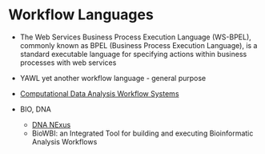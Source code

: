 # Workflow Languages

+ The Web Services Business Process Execution Language (WS-BPEL), commonly known as BPEL (Business Process Execution Language), is a standard executable language for specifying actions within business processes with web services

+ YAWL yet another workflow language - general purpose

+ [Computational Data Analysis Workflow Systems](https://github.com/common-workflow-language/common-workflow-language/wiki/Existing-Workflow-systems)

+ BIO, DNA

    + [DNA NExus](https://documentation.dnanexus.com)
    + BioWBI: an Integrated Tool for building and executing
Bioinformatic Analysis Workflows 
